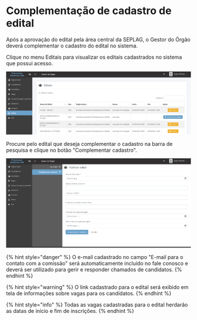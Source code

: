 # Complementação de cadastro de edital

Após a aprovação do edital pela área central da SEPLAG, o Gestor do Órgão deverá complementar o cadastro do edital no sistema.

Clique no menu Editais para visualizar os editais cadastrados no sistema que possui acesso.

![](<../.gitbook/assets/image (60).png>)

Procure pelo edital que deseja complementar o cadastro na barra de pesquisa e clique no botão "Complementar cadastro".

![](<../.gitbook/assets/image (55).png>)

{% hint style="danger" %}
O e-mail cadastrado no campo "E-mail para o contato com a comissão" será automaticamente incluído no fale conosco e deverá ser utilizado para gerir e responder chamados de candidatos.
{% endhint %}

{% hint style="warning" %}
O link cadastrado para o edital será exibido em tela de informações sobre vagas para os candidatos.&#x20;
{% endhint %}

{% hint style="info" %}
Todas as vagas cadastradas para o edital herdarão as datas de início e fim de inscrições.
{% endhint %}
